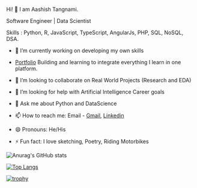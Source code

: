 
Hi! 👋 I am Aashish Tangnami.

Software Engineer | Data Scientist 

Skills : Python, R, JavaScript, TypeScript, AngularJs, PHP, SQL, NoSQL, DSA.

        
  - 🔭 I’m currently working on developing my own skills
  
  - [Portfolio](https://aashishtangnami.vercel.app) Building and learning to integrate everything I learn in one platform.

  - 👯 I’m looking to collaborate on Real World Projects (Research and EDA)

  - 🤔 I’m looking for help with Artificial Intelligence Career goals

  - 💬 Ask me about Python and DataScience

  - 📫 How to reach me: Email - [Gmail](tangnamiaashish1423@gmail.com), [Linkedin](https://www.linkedin.com/in/aashish-tangnami-48585613b)

  - 😄 Pronouns: He/His

  - ⚡ Fun fact: I love sketching, Poetry, Riding Motorbikes

![Anurag's GitHub stats](https://github-readme-stats.vercel.app/api?username=AashishTangnami&show_icons=true&theme=radical)

[![Top Langs](https://github-readme-stats.vercel.app/api/top-langs/?username=AashishTangnami&layout=compact)](https://github.com/anuraghazra/github-readme-stats)

[![trophy](https://github-profile-trophy.vercel.app/?username=AashishTangnami&theme=onedark)](https://github.com/ryo-ma/github-profile-trophy)
